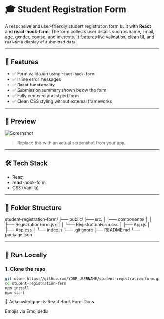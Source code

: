 # 🎓 Student Registration Form

A responsive and user-friendly student registration form built with **React** and **react-hook-form**. The form collects user details such as name, email, age, gender, course, and interests. It features live validation, clean UI, and real-time display of submitted data.

---

## 🚀 Features

- ✅ Form validation using `react-hook-form`
- ✅ Inline error messages
- ✅ Reset functionality
- ✅ Submission summary shown below the form
- ✅ Fully centered and styled form
- ✅ Clean CSS styling without external frameworks

---

## 📸 Preview

![Screenshot](https://github.com/arrysoni/student-registration-form/blob/main/src/components/images/Screenshot%202025-06-17%20at%203.31.27%E2%80%AFPM.png)

> Replace this with an actual screenshot from your app.

---

## 🛠 Tech Stack

- React
- react-hook-form
- CSS (Vanilla)

---

## 📂 Folder Structure

student-registration-form/
├── public/
├── src/
│ ├── components/
│ │ ├── RegistrationForm.jsx
│ │ └── RegistrationForm.css
│ ├── App.js
│ ├── App.css
│ └── index.js
├── .gitignore
├── README.md
└── package.json

---

## 🧪 Run Locally

### 1. Clone the repo

```bash
git clone https://github.com/YOUR_USERNAME/student-registration-form.git
cd student-registration-form
npm install
npm start

```

🙌 Acknowledgments
React Hook Form Docs

Emojis via Emojipedia


